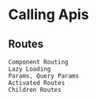 # Calling Apis

## Routes

    Component Routing
    Lazy Loading
    Params, Query Params
    Activated Routes
    Children Routes
